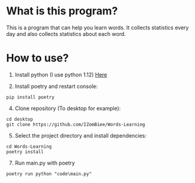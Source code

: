 # What is this program?

This is a program that can help you learn words. It collects statistics every day and also collects statistics about each word.

# How to use?

1. Install python (I use python 1.12) [Here](https://www.python.org/downloads/)

2. Install poetry and restart console:
```shell
pip install poetry
```

4. Clone repository (To desktop for example):
```shell
cd desktop
git clone https://github.com/IZomBiee/Words-Learning 
```

5. Select the project directory and install dependencies:
```shell
cd Words-Learning
poetry install
```

7. Run main.py with poetry
```shell
poetry run python "code\main.py"
```
